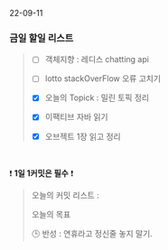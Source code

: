 22-09-11
### 금일 할일 리스트


> - [ ]  객체지향 : 레디스 chatting api
>
> - [ ] lotto stackOverFlow 오류 고치기
>
> - [x]  오늘의 Topick : 밀린 토픽 정리
>
> -[x] 이팩티브 자바 읽기
> 
> -[x] 오브젝트 1장 읽고 정리 
 

<br/>

❗ **1일 1커밋은 필수** ❗
> 오늘의 커밋 리스트 :
>
> 오늘의 목표
>
> 🕒 반성 : 연휴라고 정신줄 놓지 말기.
>
>
>

<br/>